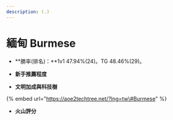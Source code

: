 ```yaml
---
description: (.)
---
```


# 緬甸 Burmese

* **勝率\(排名\)：**1v1 47.94%\(24\)。TG 48.46%\(29\)。
* **新手推薦程度**



* **文明加成與科技樹**

{% embed url="https://aoe2techtree.net/?lng=tw\#Burmese" %}

* **火山評分**



